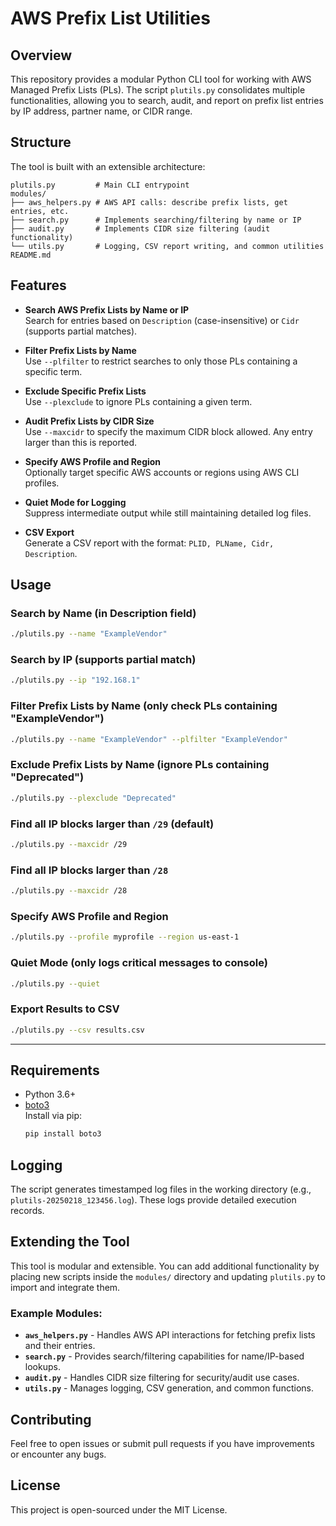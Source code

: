 # AWS Prefix List Utilities

## Overview

This repository provides a modular Python CLI tool for working with AWS Managed Prefix Lists (PLs). The script `plutils.py` consolidates multiple functionalities, allowing you to search, audit, and report on prefix list entries by IP address, partner name, or CIDR range.

## Structure

The tool is built with an extensible architecture:

```
plutils.py         # Main CLI entrypoint
modules/
├── aws_helpers.py # AWS API calls: describe prefix lists, get entries, etc.
├── search.py      # Implements searching/filtering by name or IP
├── audit.py       # Implements CIDR size filtering (audit functionality)
└── utils.py       # Logging, CSV report writing, and common utilities
README.md
```

## Features

- **Search AWS Prefix Lists by Name or IP**  
  Search for entries based on `Description` (case-insensitive) or `Cidr` (supports partial matches).

- **Filter Prefix Lists by Name**  
  Use `--plfilter` to restrict searches to only those PLs containing a specific term.

- **Exclude Specific Prefix Lists**  
  Use `--plexclude` to ignore PLs containing a given term.

- **Audit Prefix Lists by CIDR Size**  
  Use `--maxcidr` to specify the maximum CIDR block allowed. Any entry larger than this is reported.

- **Specify AWS Profile and Region**  
  Optionally target specific AWS accounts or regions using AWS CLI profiles.

- **Quiet Mode for Logging**  
  Suppress intermediate output while still maintaining detailed log files.

- **CSV Export**  
  Generate a CSV report with the format: `PLID, PLName, Cidr, Description`.

## Usage

### **Search by Name (in Description field)**
```bash
./plutils.py --name "ExampleVendor"
```

### **Search by IP (supports partial match)**
```bash
./plutils.py --ip "192.168.1"
```

### **Filter Prefix Lists by Name (only check PLs containing "ExampleVendor")**
```bash
./plutils.py --name "ExampleVendor" --plfilter "ExampleVendor"
```

### **Exclude Prefix Lists by Name (ignore PLs containing "Deprecated")**
```bash
./plutils.py --plexclude "Deprecated"
```

### **Find all IP blocks larger than `/29` (default)**
```bash
./plutils.py --maxcidr /29
```

### **Find all IP blocks larger than `/28`**
```bash
./plutils.py --maxcidr /28
```

### **Specify AWS Profile and Region**
```bash
./plutils.py --profile myprofile --region us-east-1
```

### **Quiet Mode (only logs critical messages to console)**
```bash
./plutils.py --quiet
```

### **Export Results to CSV**
```bash
./plutils.py --csv results.csv
```

---

## Requirements

- Python 3.6+
- [boto3](https://boto3.amazonaws.com/v1/documentation/api/latest/index.html)  
  Install via pip:
  ```bash
  pip install boto3
  ```

## Logging

The script generates timestamped log files in the working directory (e.g., `plutils-20250218_123456.log`). These logs provide detailed execution records.

## Extending the Tool

This tool is modular and extensible. You can add additional functionality by placing new scripts inside the `modules/` directory and updating `plutils.py` to import and integrate them.

### Example Modules:

- **`aws_helpers.py`** - Handles AWS API interactions for fetching prefix lists and their entries.
- **`search.py`** - Provides search/filtering capabilities for name/IP-based lookups.
- **`audit.py`** - Handles CIDR size filtering for security/audit use cases.
- **`utils.py`** - Manages logging, CSV generation, and common functions.

## Contributing

Feel free to open issues or submit pull requests if you have improvements or encounter any bugs.

## License

This project is open-sourced under the MIT License.
